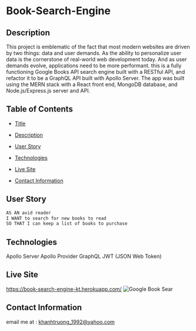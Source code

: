 # Book-Search-Engine

## Description 
This project is emblematic of the fact that most modern websites are driven by two things: data and user demands. As the ability to personalize user data is the cornerstone of real-world web development today. And as user demands evolve, applications need to be more performant. this is a fully functioning Google Books API search engine built with a RESTful API, and refactor it to be a GraphQL API built with Apollo Server. The app was built using the MERN stack with a React front end, MongoDB database, and Node.js/Express.js server and API.

## Table of Contents 
- [Title](#Title)

- [Description](#Description)

- [User Story](#UserStory)

- [Technologies](#Technologies)

- [Live Site](#LiveSite)

- [Contact Information](#ContactInformation)

## User Story

```md
AS AN avid reader
I WANT to search for new books to read
SO THAT I can keep a list of books to purchase
```

## Technologies
Apollo Server
Apollo Provider
GraphQL
JWT (JSON Web Token)
## Live Site
https://book-search-engine-kt.herokuapp.com/
![Google Book Sear](https://user-images.githubusercontent.com/82126894/141032601-00e8cbcc-003b-4f41-a074-5c4ecff9c48f.png)

## Contact Information 
email me at : khanhtruong_1992@yahoo.com 